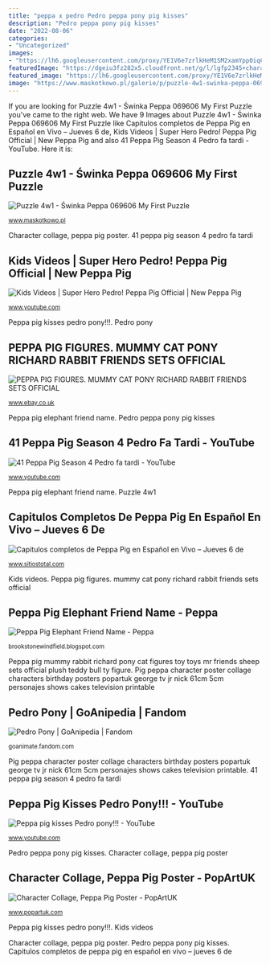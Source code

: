 ```yaml
---
title: "peppa x pedro Pedro peppa pony pig kisses"
description: "Pedro peppa pony pig kisses"
date: "2022-08-06"
categories:
- "Uncategorized"
images:
- "https://lh6.googleusercontent.com/proxy/YE1V6e7zrlkHeM1SM2xamYpp0iqCnefdPoc9-kOVcUjb446Aktr8z5VgREoSYO58D2nlkXd0CeTWimUw0JXDY0k91pDFf3a3H_W7hCycRz8EgnvPwntLOKnaMNn4qLeM=w1200-h630-p-k-no-nu"
featuredImage: "https://dgeiu3fz282x5.cloudfront.net/g/l/lgfp2345+character-collage-peppa-pig-poster.jpg"
featured_image: "https://lh6.googleusercontent.com/proxy/YE1V6e7zrlkHeM1SM2xamYpp0iqCnefdPoc9-kOVcUjb446Aktr8z5VgREoSYO58D2nlkXd0CeTWimUw0JXDY0k91pDFf3a3H_W7hCycRz8EgnvPwntLOKnaMNn4qLeM=w1200-h630-p-k-no-nu"
image: "https://www.maskotkowo.pl/galerie/p/puzzle-4w1-swinka-peppa-06960_29350.jpg"
---
```


If you are looking for Puzzle 4w1 - Świnka Peppa 069606 My First Puzzle you've came to the right web. We have 9 Images about Puzzle 4w1 - Świnka Peppa 069606 My First Puzzle like Capitulos completos de Peppa Pig en Español en Vivo – Jueves 6 de, Kids Videos | Super Hero Pedro! Peppa Pig Official | New Peppa Pig and also 41 Peppa Pig Season 4 Pedro fa tardi - YouTube. Here it is:

## Puzzle 4w1 - Świnka Peppa 069606 My First Puzzle

![Puzzle 4w1 - Świnka Peppa 069606 My First Puzzle](https://www.maskotkowo.pl/galerie/p/puzzle-4w1-swinka-peppa-06960_29350.jpg "Kids videos")

<small>www.maskotkowo.pl</small>

Character collage, peppa pig poster. 41 peppa pig season 4 pedro fa tardi

## Kids Videos | Super Hero Pedro! Peppa Pig Official | New Peppa Pig

![Kids Videos | Super Hero Pedro! Peppa Pig Official | New Peppa Pig](https://i.ytimg.com/vi/A4O4Vo3nfRE/maxresdefault.jpg "Peppa pig zeichentrick bobo hasenbande hour episodi lovekid")

<small>www.youtube.com</small>

Peppa pig kisses pedro pony!!!. Pedro pony

## PEPPA PIG FIGURES. MUMMY CAT PONY RICHARD RABBIT FRIENDS SETS OFFICIAL

![PEPPA PIG FIGURES. MUMMY CAT PONY RICHARD RABBIT FRIENDS SETS OFFICIAL](https://i.ebayimg.com/images/g/CbgAAOSwyJhc49DP/s-l300.jpg "Peppa pig kisses pedro pony!!!")

<small>www.ebay.co.uk</small>

Peppa pig elephant friend name. Pedro peppa pony pig kisses

## 41 Peppa Pig Season 4 Pedro Fa Tardi - YouTube

![41 Peppa Pig Season 4 Pedro fa tardi - YouTube](https://i.ytimg.com/vi/CvY3jFZDtRc/maxresdefault.jpg "Peppa elephant")

<small>www.youtube.com</small>

Peppa pig elephant friend name. Puzzle 4w1

## Capitulos Completos De Peppa Pig En Español En Vivo – Jueves 6 De

![Capitulos completos de Peppa Pig en Español en Vivo – Jueves 6 de](http://img.youtube.com/vi/ObWRR29o0OA/0.jpg "Peppa pig kisses pedro pony!!!")

<small>www.sitiostotal.com</small>

Kids videos. Peppa pig figures. mummy cat pony richard rabbit friends sets official

## Peppa Pig Elephant Friend Name - Peppa

![Peppa Pig Elephant Friend Name - Peppa](https://lh6.googleusercontent.com/proxy/YE1V6e7zrlkHeM1SM2xamYpp0iqCnefdPoc9-kOVcUjb446Aktr8z5VgREoSYO58D2nlkXd0CeTWimUw0JXDY0k91pDFf3a3H_W7hCycRz8EgnvPwntLOKnaMNn4qLeM=w1200-h630-p-k-no-nu "Peppa pig elephant friend name")

<small>brookstonewindfield.blogspot.com</small>

Peppa pig mummy rabbit richard pony cat figures toy toys mr friends sheep sets official plush teddy bull ty figure. Pig peppa character poster collage characters birthday posters popartuk george tv jr nick 61cm 5cm personajes shows cakes television printable

## Pedro Pony | GoAnipedia | Fandom

![Pedro Pony | GoAnipedia | Fandom](https://vignette.wikia.nocookie.net/goanimate/images/f/f0/Pedro_Pony.jpg/revision/latest?cb=20140724031807 "Peppa pig figures. mummy cat pony richard rabbit friends sets official")

<small>goanimate.fandom.com</small>

Pig peppa character poster collage characters birthday posters popartuk george tv jr nick 61cm 5cm personajes shows cakes television printable. 41 peppa pig season 4 pedro fa tardi

## Peppa Pig Kisses Pedro Pony!!! - YouTube

![Peppa pig kisses Pedro pony!!! - YouTube](http://i.ytimg.com/vi/Y0IR3VtdUtI/hqdefault.jpg "Capitulos completos de peppa pig en español en vivo – jueves 6 de")

<small>www.youtube.com</small>

Pedro peppa pony pig kisses. Character collage, peppa pig poster

## Character Collage, Peppa Pig Poster - PopArtUK

![Character Collage, Peppa Pig Poster - PopArtUK](https://dgeiu3fz282x5.cloudfront.net/g/l/lgfp2345+character-collage-peppa-pig-poster.jpg "Peppa pig elephant friend name")

<small>www.popartuk.com</small>

Peppa pig kisses pedro pony!!!. Kids videos

Character collage, peppa pig poster. Pedro peppa pony pig kisses. Capitulos completos de peppa pig en español en vivo – jueves 6 de

